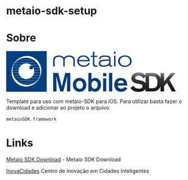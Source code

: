metaio-sdk-setup
================

Sobre
=====
[![imagem](https://raw.githubusercontent.com/InovaCidades/metaio-sdk-setup/master/cidade-aumentada/Readme/logo.png)](https://github.com/InovaCidades)

Template para uso com metaio-SDK para iOS. Para utilizar basta fazer o download e adicionar ao projeto o arquivo:
```objectivec
metaioSDK.framework
```


Links
=====
[Metaio SDK Download](http://www.metaio.com/products/sdk/) - Metaio SDK Download


[InovaCidades](http://www.inovacidades.org.br/) Centro de Inovação em Cidades Inteligentes



